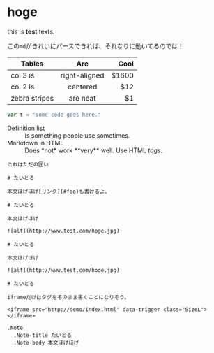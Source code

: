 # hoge
this is __test__ texts.

この`md`がきれいにパースできれば、それなりに動いてるのでは！

| Tables        | Are           | Cool  |
| ------------- |:-------------:| -----:|
| col 3 is      | right-aligned | $1600 |
| col 2 is      | centered      |   $12 |
| zebra stripes | are neat      |    $1 |

```javascript
var t = "some code goes here."
```

<dl>
  <dt>Definition list</dt>
  <dd>Is something people use sometimes.</dd>

  <dt>Markdown in HTML</dt>
  <dd>Does *not* work **very** well. Use HTML <em>tags</em>.</dd>
</dl>

```
これはただの囲い
```

```cg:note
# たいとる

本文ほげほげ[リンク](#foo)も書けるよ。
```

```cg:column
# たいとる

本文ほげほげ

![alt](http://www.test.com/hoge.jpg)

```

```cg:imgbox
# たいとる

本文ほげほげ

![alt](http://www.test.com/hoge.jpg)
```

```cg:demo
# たいとる

iframeだけはタグをそのまま書くことになりそう。

<iframe src="http://demo/index.html" data-trigger class="SizeL"></iframe>
```

```cg:jade
.Note
  .Note-title たいとる
  .Note-body 本文ほげほげ
```
